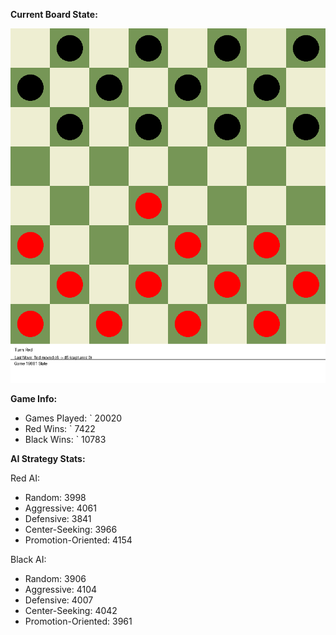 
**Current Board State:**  
<!-- START_GIF -->
![Checkers Game](./checkers_game.gif)
<!-- END_GIF -->

**Game Info:**  
- Games Played: `<!-- GAMES_PLAYED --> 20020
- Red Wins: `<!-- RED_WINS --> 7422
- Black Wins: `<!-- BLACK_WINS --> 10783

<!-- AI_STATS -->
**AI Strategy Stats:**

Red AI:
- Random: 3998
- Aggressive: 4061
- Defensive: 3841
- Center-Seeking: 3966
- Promotion-Oriented: 4154

Black AI:
- Random: 3906
- Aggressive: 4104
- Defensive: 4007
- Center-Seeking: 4042
- Promotion-Oriented: 3961
